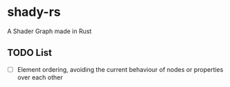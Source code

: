# shady-rs
A Shader Graph made in Rust

## TODO List

- [ ] Element ordering, avoiding the current behaviour of nodes or properties over each other